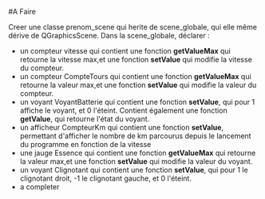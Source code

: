
#A Faire

Creer une classe prenom_scene qui herite de scene_globale, qui elle même dérive de QGraphicsScene. Dans la scene_globale, déclarer :
 
 * un compteur vitesse qui contient une fonction __getValueMax__ qui retourne la vitesse max,et une fonction __setValue__ qui modifie la vitesse du compteur.
 * un compteur CompteTours qui contient une fonction __getValueMax__ qui retourne la valeur max,et une fonction __setValue__ qui modifie la valeur du compteur.
 * un voyant VoyantBatterie qui contient une fonction __setValue__, qui pour 1 affiche le voyant, et 0 l'éteint. Contient également une fonction __getValue__, qui retourne l'état du voyant.
 * un afficheur CompteurKm qui contient une fonction __setValue__, permettant d'afficher le nombre de km parcourus depuis le lancement du programme en fonction de la vitesse
 * une jauge Essence qui contient une fonction __getValueMax__ qui retourne la valeur max,et une fonction __setValue__ qui modifie la valeur du voyant.
 * un voyant Clignotant qui contient une fonction __setValue__, qui pour 1 le clignotant droit, -1 le clignotant gauche, et 0 l'éteint.
 * a completer
